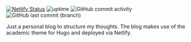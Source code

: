 [![Netlify Status](https://api.netlify.com/api/v1/badges/678d8c6c-bd01-4f17-811d-7291f1188b37/deploy-status)](https://app.netlify.com/sites/sad-yonath-a9e1ad/deploys)
![uptime](https://img.shields.io/uptimerobot/ratio/m787784352-2097cc84b336d6b904d24842)
![GitHub commit activity](https://img.shields.io/github/commit-activity/m/mivandev/starter-academic)
![GitHub last commit (branch)](https://img.shields.io/github/last-commit/mivandev/starter-academic/master?style=plastic)

Just a personal blog to structure my thoughts. The blog makes use of the academic theme for Hugo and deployed via Netlify.
